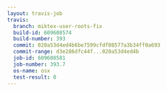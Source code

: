 ```yaml
---
layout: travis-job
travis:
  branch: miktex-user-roots-fix
  build-id: 609608574
  build-number: 393
  commit: 020a53d4ed4b6be7599cfdf08577a3b34ff0a693
  commit-range: d3e286dfc44f...020a53d4ed4b
  job-id: 609608581
  job-number: 393.7
  os-name: osx
  test-result: 0
---
```

